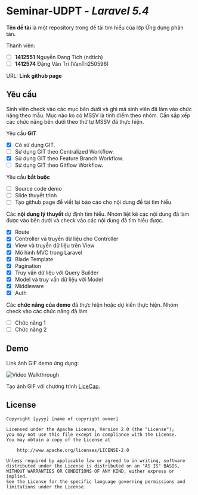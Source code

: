 ﻿# Seminar-UDPT - *Laravel 5.4*

**Tên đề tài** là một repository trong đề tài tìm hiểu của lớp Ứng dụng phân tán.

Thành viên:
* [ ] **1412551** Nguyễn Đang Tích (ndtich)
* [ ] **1412574** Đặng Văn Trí (VanTri250596)

URL: **Link github page**

## Yêu cầu

Sinh viên check vào các mục bên dưới và ghi mã sinh viên đã làm vào chức năng theo mẫu. Mục nào ko có MSSV là tính điểm theo nhóm. Cần sắp xếp các chức năng bên dưới theo thứ tự MSSV đã thực hiện.

Yêu cầu **GIT**
* [x] Có sử dụng GIT.
* [ ] Sử dụng GIT theo Centralized Workflow.
* [x] Sử dụng GIT theo Feature Branch Workflow.
* [ ] Sử dụng GIT theo Gitflow Workflow.

Yêu cầu **bắt buộc**
* [ ] Source code demo
* [ ] Slide thuyết trình
* [ ] Tạo github page để viết lại báo cáo cho nội dung đề tài tìm hiểu

Các **nội dung lý thuyết** dự định tìm hiểu. Nhóm liệt kê các nội dung đã làm được vào bên dưới và check vào các nội dung đã tìm hiểu được.
* [x] Route
* [x] Controller và truyền dữ liệu cho Controller
* [x] View và truyền dữ liệu trên View
* [x] Mô hình MVC trong Laravel
* [x] Blade Template
* [x] Pagination
* [x] Truy vấn dữ liệu với Query Builder
* [x] Model và truy vấn dữ liệu với Model
* [x] Middleware
* [x] Auth

Các **chức năng của demo** đã thực hiện hoặc dự kiến thực hiện. Nhóm check vào các chức năng đã làm
* [ ] Chức năng 1
* [ ] Chức năng 2

## Demo

Link ảnh GIF demo ứng dụng:

![Video Walkthrough](demo.gif)

Tạo ảnh GIF với chương trình [LiceCap](http://www.cockos.com/licecap/).


## License

    Copyright [yyyy] [name of copyright owner]

    Licensed under the Apache License, Version 2.0 (the "License");
    you may not use this file except in compliance with the License.
    You may obtain a copy of the License at

        http://www.apache.org/licenses/LICENSE-2.0

    Unless required by applicable law or agreed to in writing, software
    distributed under the License is distributed on an "AS IS" BASIS,
    WITHOUT WARRANTIES OR CONDITIONS OF ANY KIND, either express or implied.
    See the License for the specific language governing permissions and
    limitations under the License.
